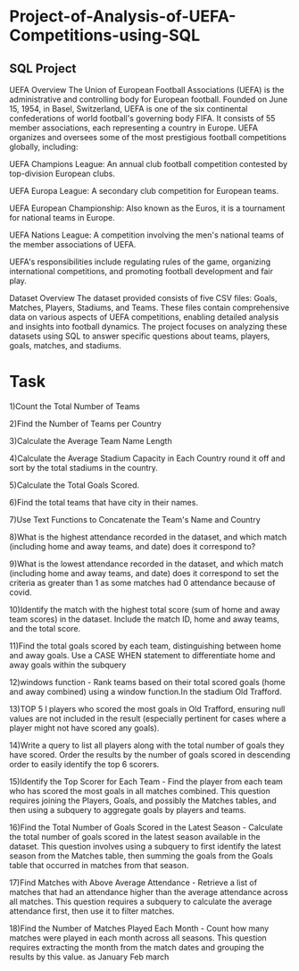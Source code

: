 # Project-of-Analysis-of-UEFA-Competitions-using-SQL
## SQL Project

UEFA Overview
The Union of European Football Associations (UEFA) is the administrative and controlling body for European football. Founded on June 15, 1954, in Basel, Switzerland, UEFA is one of the six continental confederations of world football's governing body FIFA. It consists of 55 member associations, each representing a country in Europe. UEFA organizes and oversees some of the most prestigious football competitions globally, including:

UEFA Champions League: An annual club football competition contested by top-division European clubs.

UEFA Europa League: A secondary club competition for European teams.

UEFA European Championship: Also known as the Euros, it is a tournament for national teams in Europe.

UEFA Nations League: A competition involving the men's national teams of the member associations of UEFA.

UEFA's responsibilities include regulating rules of the game, organizing international competitions, and promoting football development and fair play.

Dataset Overview
The dataset provided consists of five CSV files: Goals, Matches, Players, Stadiums, and Teams. These files contain comprehensive data on various aspects of UEFA competitions, enabling detailed analysis and insights into football dynamics. The project focuses on analyzing these datasets using SQL to answer specific questions about teams, players, goals, matches, and stadiums.

# Task

  1)Count the Total Number of Teams
  
  2)Find the Number of Teams per Country
  
  3)Calculate the Average Team Name Length
  
  4)Calculate the Average Stadium Capacity in Each Country round it off and sort by the total stadiums in the country.
  
  5)Calculate the Total Goals Scored.
  
  6)Find the total teams that have city in their names.
  
  7)Use Text Functions to Concatenate the Team's Name and Country
  
  8)What is the highest attendance recorded in the dataset, and which match (including home and away teams, and date) does it correspond to?
  
  9)What is the lowest attendance recorded in the dataset, and which match (including home and away teams, and date) does it correspond to set the criteria as greater than 1 as some matches had 0 attendance because of covid.
  
  10)Identify the match with the highest total score (sum of home and away team scores) in the dataset. Include the match ID, home and away teams, and the total score.
  
  11)Find the total goals scored by each team, distinguishing between home and away goals. Use a CASE WHEN statement to differentiate home and away goals within the subquery
  
  12)windows function - Rank teams based on their total scored goals (home and away combined) using a window function.In the stadium Old Trafford.
  
  13)TOP 5 l players who scored the most goals in Old Trafford, ensuring null values are not included in the result (especially pertinent for cases where a player might not have scored any goals).
  
  14)Write a query to list all players along with the total number of goals they have scored. Order the results by the number of goals scored in descending order to easily identify the top 6 scorers.
  
  15)Identify the Top Scorer for Each Team - Find the player from each team who has scored the most goals in all matches combined. This question requires joining the Players, Goals, and possibly the Matches tables, and then using a subquery to aggregate goals by players and teams.
  
  16)Find the Total Number of Goals Scored in the Latest Season - Calculate the total number of goals scored in the latest season available in the dataset. This question involves using a subquery to first identify the latest season from the Matches table, then summing the goals from the Goals table that occurred in matches from that season.
  
  17)Find Matches with Above Average Attendance - Retrieve a list of matches that had an attendance higher than the average attendance across all matches. This question requires a subquery to calculate the average attendance first, then use it to filter matches.
  
  18)Find the Number of Matches Played Each Month - Count how many matches were played in each month across all seasons. This question requires extracting the month from the match dates and grouping the results by this value. as January Feb march

